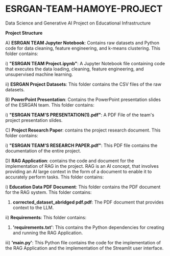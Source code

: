 # ESRGAN-TEAM-HAMOYE-PROJECT
Data Science and Generative AI Project on Educational Infrastructure

**Project Structure**

A) **ESRGAN TEAM Jupyter Notebook**: Contains raw datasets and Python code for data cleaning, feature engineering, and k-means clustering.
  This folder contains:
  
  i) **"ESRGAN TEAM Project.ipynb"**: A Jupyter Notebook file containing code that executes the data loading, cleaning, feature engineering, and unsupervised machine learning.
  
 ii) **ESRGAN Project Datasets**: This folder contains the CSV files of the raw datasets.


B) **PowerPoint Presentation**: Contains the PowerPoint presentation slides of the ESRGAN team.
  This folder contains:
  
  i) **"ESRGAN TEAM'S PRESENTATION(1).pdf"**: A PDF File of the team's project presentation slides.


C) **Project Research Paper**: contains the project research document.
  This folder contains:
  
  i) **"ESRGAN TEAM'S RESEARCH PAPER.pdf"**: This PDF file contains the documentation of the entire project.


D) **RAG Application**: contains the code and document for the implementation of RAG in the project. RAG is an AI concept, that involves providing an AI large context in the form of a document to enable it to accurately perform tasks.
  This folder contains:
  
  i) **Education Data PDF Document**: This folder contains the PDF document for the RAG system.
  This folder contains:  
  
  1) **corrected_dataset_abridged pdf.pdf**: The PDF document that provides context to the LLM.
    
 ii) **Requirements**: 
   This folder contains:
   
  1) **'requirements.txt'**: This contains the Python dependencies for creating and running the RAG Application.

iii) **'main.py'**: This Python file contains the code for the implementation of the RAG Application and the implementation of the Streamlit user interface.
